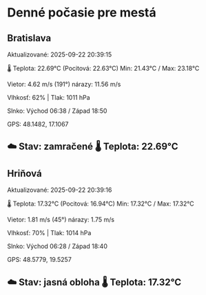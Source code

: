 ﻿# Denné počasie pre mestá

## Bratislava
Aktualizované: 2025-09-22 20:39:15

🌡️ Teplota: 22.69°C 
(Pocitová: 22.63°C)
Min: 21.43°C / Max: 23.18°C

Vietor: 4.62 m/s    (191°) 
nárazy: 11.56 m/s

Vlhkosť: 62% | Tlak: 1011 hPa

Slnko: Východ 06:38 / Západ 18:50

GPS: 48.1482, 17.1067

☁️ Stav: zamračené        🌡️ Teplota: 22.69°C
---

## Hriňová
Aktualizované: 2025-09-22 20:39:16

🌡️ Teplota: 17.32°C 
(Pocitová: 16.94°C)
Min: 17.32°C / Max: 17.32°C

Vietor: 1.81 m/s (45°)
nárazy: 1.75 m/s

Vlhkosť: 70% | Tlak: 1014 hPa

Slnko: Východ 06:28 / Západ 18:40

GPS: 48.5779, 19.5257

☁️ Stav: jasná obloha        🌡️ Teplota: 17.32°C
---
